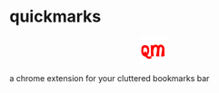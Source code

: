 # quickmarks

<p align="center">
<img src="https://github.com/markymauro13/quickmarks/blob/main/images/qm48.png?raw=true">
</p>

a chrome extension for your cluttered bookmarks bar
